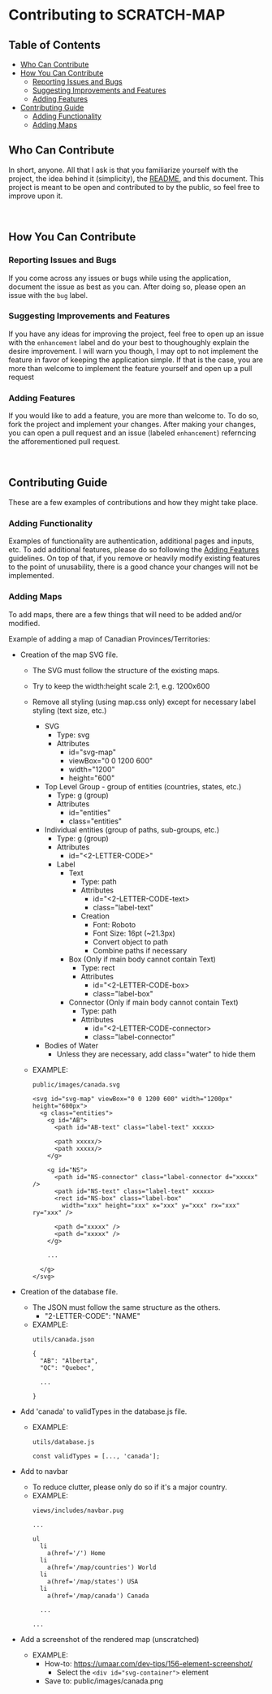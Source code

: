 # Contributing to SCRATCH-MAP

## Table of Contents
  * [Who Can Contribute](#who-can-contribute)
  * [How You Can Contribute](#how-you-can-contribute)
    * [Reporting Issues and Bugs](#reporting-issues-and-bugs)
    * [Suggesting Improvements and Features](#suggesting-improvements-and-features)
    * [Adding Features](#adding-features)
  * [Contributing Guide](#contributing-guide)
    * [Adding Functionality](#adding-functionality)
    * [Adding Maps](#adding-maps)

## Who Can Contribute
In short, anyone. All that I ask is that you familiarize yourself with the project, the idea behind it (simplicity), the [README](README.md), and this document. This project is meant to be open and contributed to by the public, so feel free to improve upon it.

<br/>

## How You Can Contribute

### Reporting Issues and Bugs
If you come across any issues or bugs while using the application, document the issue as best as you can. After doing so, please open an issue with the `bug` label.

### Suggesting Improvements and Features
If you have any ideas for improving the project, feel free to open up an issue with the `enhancement` label and do your best to thoughoughly explain the desire improvement. I will warn you though, I may opt to not implement the feature in favor of keeping the application simple. If that is the case, you are more than welcome to implement the feature yourself and open up a pull request

### Adding Features
If you would like to add a feature, you are more than welcome to. To do so, fork the project and implement your changes. After making your changes, you can open a pull request and an issue (labeled `enhancement`) referncing the afforementioned pull request.

<br/>

## Contributing Guide
These are a few examples of contributions and how they might take place.

### Adding Functionality
Examples of functionality are authentication, additional pages and inputs, etc. To add additional features, please do so following the [Adding Features](#adding-features) guidelines. On top of that, if you remove or heavily modify existing features to the point of unusability, there is a good chance your changes will not be implemented.

### Adding Maps
To add maps, there are a few things that will need to be added and/or modified.

Example of adding a map of Canadian Provinces/Territories:

  * Creation of the map SVG file.
    * The SVG must follow the structure of the existing maps.
    * Try to keep the width:height scale 2:1, e.g. 1200x600
    * Remove all styling (using map.css only) except for necessary label styling (text size, etc.)
      * SVG
        * Type: svg
        * Attributes
          * id="svg-map"
          * viewBox="0 0 1200 600"
          * width="1200"
          * height="600"
      * Top Level Group - group of entities (countries, states, etc.)
        * Type: g (group)
        * Attributes
          * id="entities"
          * class="entities"
      * Individual entities (group of paths, sub-groups, etc.)
        * Type: g (group)
        * Attributes
          * id="<2-LETTER-CODE>"
        * Label
          * Text
            * Type: path
            * Attributes
              * id="<2-LETTER-CODE-text>
              * class="label-text"
            * Creation
              * Font: Roboto
              * Font Size: 16pt (~21.3px)
              * Convert object to path
              * Combine paths if necessary
          * Box (Only if main body cannot contain Text)
            * Type: rect
            * Attributes
              * id="<2-LETTER-CODE-box>
              * class="label-box"
          * Connector (Only if main body cannot contain Text)
            * Type: path
            * Attributes
              * id="<2-LETTER-CODE-connector>
              * class="label-connector"
      * Bodies of Water
        * Unless they are necessary, add class="water" to hide them

    * EXAMPLE:
      ```
      public/images/canada.svg

      <svg id="svg-map" viewBox="0 0 1200 600" width="1200px" height="600px">
        <g class="entities">
          <g id="AB">
            <path id="AB-text" class="label-text" xxxxx>
          
            <path xxxxx/>
            <path xxxxx/>
          </g>

          <g id="NS">
            <path id="NS-connector" class="label-connector d="xxxxx" />
            <path id="NS-text" class="label-text" xxxxx>
            <rect id="NS-box" class="label-box"
              width="xxx" height="xxx" x="xxx" y="xxx" rx="xxx" ry="xxx" />

            <path d="xxxxx" />
            <path d="xxxxx" />
          </g>

          ...

        </g>
      </svg>
      ```

  * Creation of the database file.
    * The JSON must follow the same structure as the others.
      * "2-LETTER-CODE": "NAME"
    * EXAMPLE:
      ```
      utils/canada.json

      {
        "AB": "Alberta",
        "QC": "Quebec",

        ...

      }
      ```

  * Add 'canada' to validTypes in the database.js file.
    * EXAMPLE:
      ```
      utils/database.js

      const validTypes = [..., 'canada'];
      ```
  
  * Add to navbar
    * To reduce clutter, please only do so if it's a major country.
    * EXAMPLE:
      ```
      views/includes/navbar.pug

      ...

      ul
        li
          a(href='/') Home
        li
          a(href='/map/countries') World
        li
          a(href='/map/states') USA
        li
          a(href='/map/canada') Canada

        ...
      
      ...
      ```
  
  * Add a screenshot of the rendered map (unscratched)
    * EXAMPLE:
      * How-to: https://umaar.com/dev-tips/156-element-screenshot/
        * Select the `<div id="svg-container">` element
      * Save to: public/images/canada.png